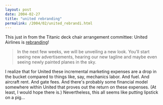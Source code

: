 ```yaml
---
layout: post
date: 2004-02-27
title: "united rebranding"
permalink: /2004/02/united_rebrandi.html
---
```


This just in from the Titanic deck chair arrangement committee: United Airlines is [rebranding](http://www.unitedrhapsody.com/)!

> In the next few weeks, we will be unveiling a new look. You’ll start seeing new advertisements, hearing our new tagline and maybe even seeing newly painted planes in the sky.

I realize that for United these incremental marketing expenses are a drop in the bucket compared to things like, say, mechanics labor. And fuel. And aircraft rent. And gate fees. And there's probably some financial model somewhere within United that proves out the return on these expenses. (At least, I would hope there is.) Nevertheless, this all seems like putting lipstick on a pig...